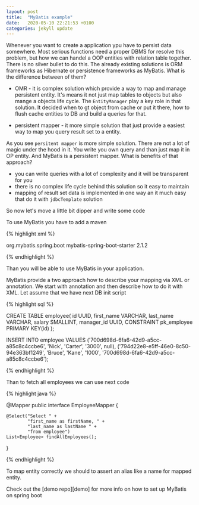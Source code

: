 ```yaml
---
layout: post
title:  "MyBatis example"
date:   2020-05-10 22:21:53 +0100
categories: jekyll update
---
```


Whenever you want to create a application ypu have to persist data somewhere. Most serious
functions need a proper DBMS for resolve this problem, but how we can handel a OOP entities
with relation table together. There is no silver bullet to do this. The already existing solutions
is ORM frameworks as Hibernate or persistence frameworks as MyBatis. What is the difference between of
them?

* OMR - it is complex solution which provide a way to map and manage persistent entity. It's means 
it not just map tables to objects but also mange a objects life cycle. The `EntityManager` play a 
key role in that solution. It decided when to gt object from cache or put it there, how
to flush cache entities to DB and build a queries for that.

* persistent mapper - it more simple solution that just provide a easiest way to map you query result set 
to a entity. 

As you see `persitent mapper` is more simple solution. There are not a lot of magic under the hood in it. 
You write you own query and than just map it in OP entity. And MyBatis is a persistent mapper. What is
benefits of that approach?

* you can write queries with a lot of complexity and it will be transparent for you
* there is no complex life cycle behind this solution so it easy to maintain
* mapping of result set data is implemented in one way an it much easy that do it with `jdbcTemplate` solution

So now let's move a little bit dipper and write some code

To use MyBatis you have to add a maven

{% highlight xml %}

<dependency>
    <groupId>org.mybatis.spring.boot</groupId>
    <artifactId>mybatis-spring-boot-starter</artifactId>
    <version>2.1.2</version>
</dependency>

{% endhighlight %}

Than you will be able to use MyBatis in your application. 

MyBatis provide a two approach how to describe your mapping via XML or annotation. We start with annotation and 
then describe how to do it with XML. Let assume that we have next DB init script

{% highlight sql %}

CREATE TABLE employee(
    id UUID,
    first_name VARCHAR,
    last_name VARCHAR,
    salary SMALLINT,
    manager_id UUID,
    CONSTRAINT pk_employee PRIMARY KEY(id)
);

INSERT INTO employee
VALUES
    ('700d698d-6fa6-42d9-a5cc-a85c8c4ccbe6', 'Nick', 'Carter', '3000', null),
    ('794d22e8-e5ff-46e0-8c50-94e363bf1249', 'Bruce', 'Kane', '1000', '700d698d-6fa6-42d9-a5cc-a85c8c4ccbe6');

{% endhighlight %}

Than to fetch all employees we can use next code

{% highlight java %}

@Mapper
public interface EmployeeMapper {

    @Select("Select " +
            "first_name as firstName, " +
            "last_name as lastName " +
            "from employee")
    List<Employee> findAllEmployees();
}

{% endhighlight %}



To map entity correctly we should to assert an alias like a name for mapped entity. 

Check out the [demo repo][demo] for more info on how to set up MyBatis on spring boot 

[jekyll-docs]: https://github.com/Kapetingi/mybatis-demo

